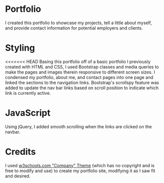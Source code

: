 # Portfolio
I created this portfolio to showcase my projects, tell a little about myself, and provide contact information for potential employers and clients. 

# Styling
<<<<<<< HEAD
Basing this portfolio off of a basic portfolio I previously created with HTML and CSS, I used Bootstrap classes and media queries to make the pages and images therein responsive to different screen sizes. I condensed my portfolio, about me, and contact pages into one page and linked the sections to the navigation links. Bootstrap's scrollspy feature was added to update the nav bar links based on scroll position to indicate which link is currently active.

# JavaScript
Using jQuery, I added smooth scrolling  when the links are clicked on the navbar. 

# Credits
I used [w3schools.com "Company" Theme](https://www.w3schools.com/bootstrap/bootstrap_theme_company.asp) (which has no copyright and is free to modify and use) to create my portfolio site, modifying it as I saw fit and desired. 
